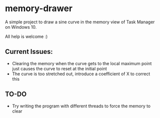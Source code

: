 # memory-drawer

A simple project to draw a sine curve in the memory view of Task Manager on Windows 10.

All help is welcome :)

Current Issues:
----------------
* Clearing the memory when the curve gets to the local maximum point just causes the curve to reset at the initial point
* The curve is too stretched out, introduce a coefficient of X to correct this

TO-DO
----------------
* Try writing the program with different threads to force the memory to clear
